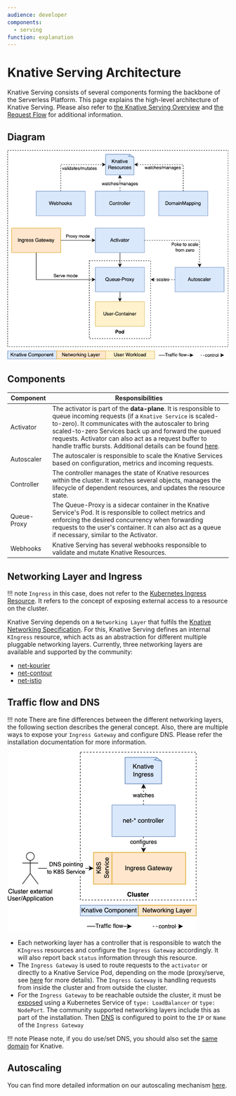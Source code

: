 ```yaml
---
audience: developer
components:
  - serving
function: explanation
---
```


# Knative Serving Architecture

Knative Serving consists of several components forming the backbone of the Serverless Platform.
This page explains the high-level architecture of Knative Serving. Please also refer to [the Knative Serving Overview](./README.md) 
and [the Request Flow](./request-flow.md) for additional information.

## Diagram

![Knative Serving Architecture](images/serving-architecture.png)

## Components

| Component   | Responsibilities                                                                                                                                                                                                                                                                                                                                                                                                                      |
|-------------|---------------------------------------------------------------------------------------------------------------------------------------------------------------------------------------------------------------------------------------------------------------------------------------------------------------------------------------------------------------------------------------------------------------------------------------|
| Activator   | The activator is part of the **data-plane**. It is responsible to queue incoming requests (if a `Knative Service` is scaled-to-zero). It communicates with the autoscaler to bring scaled-to-zero Services back up and forward the queued requests. Activator can also act as a request buffer to handle traffic bursts. Additional details can be found [here](https://github.com/knative/serving/blob/main/docs/scaling/SYSTEM.md). |
| Autoscaler  | The autoscaler is responsible to scale the Knative Services based on configuration, metrics and incoming requests.                                                                                                                                                                                                                                                                                                                    |
| Controller  | The controller manages the state of Knative resources within the cluster. It watches several objects, manages the lifecycle of dependent resources, and updates the resource state.                                                                                                                                                                                                                                                   |
| Queue-Proxy | The Queue-Proxy is a sidecar container in the Knative Service's Pod. It is responsible to collect metrics and enforcing the desired concurrency when forwarding requests to the user's container. It can also act as a queue if necessary, similar to the Activator.                                                                                                                                                                  |
| Webhooks    | Knative Serving has several webhooks responsible to validate and mutate Knative Resources.                                                                                                                                                                                                                                                                                                                                            |

## Networking Layer and Ingress

!!! note
    `Ingress` in this case, does not refer to the [Kubernetes Ingress Resource](https://kubernetes.io/docs/concepts/services-networking/ingress/). It refers to the concept of exposing external access to a resource on the cluster. 
    
Knative Serving depends on a `Networking Layer` that fulfils the [Knative Networking Specification](https://github.com/knative/networking). 
For this, Knative Serving defines an internal `KIngress` resource, which acts as an abstraction for different multiple pluggable networking layers. Currently, three networking layers are available and supported by the community:

* [net-kourier](https://github.com/knative-extensions/net-kourier)
* [net-contour](https://github.com/knative-extensions/net-contour)
* [net-istio](https://github.com/knative-extensions/net-istio)


## Traffic flow and DNS

!!! note
    There are fine differences between the different networking layers, the following section describes the general concept. Also, there are multiple ways to expose your `Ingress Gateway` and configure DNS. Please refer the installation documentation for more information.

![Knative Serving Architecture Ingress](images/serving-architecture-ingress.png)

* Each networking layer has a controller that is responsible to watch the `KIngress` resources and configure the `Ingress Gateway` accordingly. It will also report back `status` information through this resource.
* The `Ingress Gateway` is used to route requests to the `activator` or directly to a Knative Service Pod, depending on the mode (proxy/serve, see [here](https://github.com/knative/serving/blob/main/docs/scaling/SYSTEM.md) for more details). The `Ingress Gateway` is handling requests  from inside the cluster and from outside the cluster.
* For the `Ingress Gateway` to be reachable outside the cluster, it must be [exposed](https://kubernetes.io/docs/tutorials/kubernetes-basics/expose/expose-intro/) using a Kubernetes Service of `type: LoadBalancer` or `type: NodePort`. The community supported networking layers include this as part of the installation. Then [DNS](../install/yaml-install/serving/install-serving-with-yaml.md#configure-dns) is configured to point to the `IP` or `Name` of the `Ingress Gateway`

!!! note
    Please note, if you do use/set DNS, you should also set the [same domain](./using-a-custom-domain.md) for Knative.


## Autoscaling

You can find more detailed information on our autoscaling mechanism [here](https://github.com/knative/serving/tree/main/docs/scaling).
